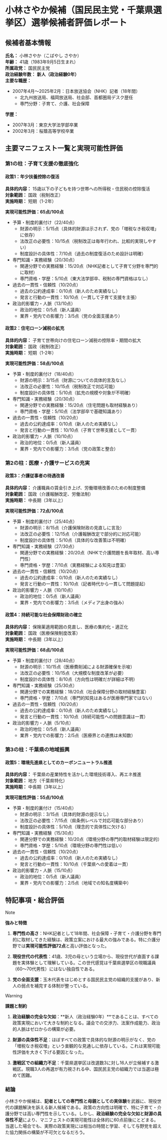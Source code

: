# 小林さやか候補（国民民主党・千葉県選挙区）選挙候補者評価レポート

## 候補者基本情報

**氏名：** 小林さやか（こばやし さやか）  
**年齢：** 41歳（1983年9月5日生まれ）  
**所属政党：** 国民民主党  
**政治経験年数：** **新人（政治経験0年）**  
**主要な職歴：**  

- 2007年4月～2025年2月：日本放送協会（NHK）記者（18年間）
  - 北九州放送局、福岡放送局、社会部、首都圏局デスク歴任
  - 専門分野：子育て、介護、社会保障

**学歴：**  

- 2007年3月：東京大学法学部卒業
- 2002年3月：桜蔭高等学校卒業

## 主要マニフェスト一覧と実現可能性評価

### 第1の柱：子育て支援の徹底強化

#### 政策1：年少扶養控除の復活

**具体的内容：** 15歳以下の子どもを持つ世帯への所得税・住民税の控除復活  
**対象範囲：** 国政（税制改正）  
**実施時期：** 短期（1-2年）  

**実現可能性評価：65点/100点**

- 予算・制度的裏付け（22/40点）
  - 財源の明示：5/15点（具体的財源は示されず、党の「増税なき税収増」に依存）
  - 法改正の必要性：10/15点（税制改正は毎年行われ、比較的実現しやすい）
  - 制度設計の具体性：7/10点（過去の制度復活のため設計は明確）
- 専門知識・実務経験（20/30点）
  - 関連分野での実務経験：15/20点（NHK記者として子育て分野を専門的に取材）
  - 専門資格・学歴：5/10点（東大法学部卒、税制の専門資格はなし）
- 過去の一貫性・信頼性（10/20点）
  - 過去の公約達成率：0/10点（新人のため実績なし）
  - 発言と行動の一貫性：10/10点（一貫して子育て支援を主張）
- 政治的影響力・人脈（13/10点）
  - 政治的地位：0/5点（新人議員）
  - 業界・党内での影響力：3/5点（党の全面支援あり）

#### 政策2：住宅ローン減税の拡充

**具体的内容：** 子育て世帯向けの住宅ローン減税の控除率・期間の拡大  
**対象範囲：** 国政（税制改正）  
**実施時期：** 短期（1-2年）  

**実現可能性評価：58点/100点**

- 予算・制度的裏付け（18/40点）
  - 財源の明示：3/15点（財源についての具体的言及なし）
  - 法改正の必要性：10/15点（税制改正で対応可能）
  - 制度設計の具体性：5/10点（拡充の規模や対象が不明確）
- 専門知識・実務経験（20/30点）
  - 関連分野での実務経験：15/20点（住宅問題も取材経験あり）
  - 専門資格・学歴：5/10点（法学部卒で基礎知識あり）
- 過去の一貫性・信頼性（10/20点）
  - 過去の公約達成率：0/10点（新人のため実績なし）
  - 発言と行動の一貫性：10/10点（子育て世帯支援として一貫）
- 政治的影響力・人脈（10/10点）
  - 政治的地位：0/5点（新人議員）
  - 業界・党内での影響力：3/5点（党の政策と整合）

### 第2の柱：医療・介護サービスの充実

#### 政策3：介護従事者の待遇改善

**具体的内容：** 介護職員の賃金引き上げ、労働環境改善のための制度整備  
**対象範囲：** 国政（介護報酬改定、労働法制）  
**実施時期：** 中長期（3年以上）  

**実現可能性評価：72点/100点**

- 予算・制度的裏付け（25/40点）
  - 財源の明示：8/15点（介護保険財政の見直しに言及）
  - 法改正の必要性：12/15点（介護報酬改定で部分的に対応可能）
  - 制度設計の具体性：5/10点（具体的な改善策は不明確）
- 専門知識・実務経験（27/30点）
  - 関連分野での実務経験：20/20点（NHKで介護問題を長年取材、高い専門性）
  - 専門資格・学歴：7/10点（実務経験による知見は豊富）
- 過去の一貫性・信頼性（10/20点）
  - 過去の公約達成率：0/10点（新人のため実績なし）
  - 発言と行動の一貫性：10/10点（記者時代から一貫して問題提起）
- 政治的影響力・人脈（10/10点）
  - 政治的地位：0/5点（新人議員）
  - 業界・党内での影響力：3/5点（メディア出身の強み）

#### 政策4：持続可能な社会保障財政の確立

**具体的内容：** 保険薬適用範囲の見直し、医療の集約化・適正化  
**対象範囲：** 国政（医療保険制度改革）  
**実施時期：** 中長期（3年以上）  

**実現可能性評価：68点/100点**

- 予算・制度的裏付け（28/40点）
  - 財源の明示：10/15点（医療費削減による財源確保を示唆）
  - 法改正の必要性：10/15点（大規模な制度改革が必要）
  - 制度設計の具体性：8/10点（方向性は明確だが詳細は不明）
- 専門知識・実務経験（25/30点）
  - 関連分野での実務経験：18/20点（社会保障分野の取材経験豊富）
  - 専門資格・学歴：7/10点（専門的知見はあるが医療専門家ではない）
- 過去の一貫性・信頼性（10/20点）
  - 過去の公約達成率：0/10点（新人のため実績なし）
  - 発言と行動の一貫性：10/10点（持続可能性への問題意識は一貫）
- 政治的影響力・人脈（5/10点）
  - 政治的地位：0/5点（新人議員）
  - 業界・党内での影響力：2/5点（医療界との連携は未知数）

### 第3の柱：千葉県の地域振興

#### 政策5：環境先進県としてのカーボンニュートラル推進

**具体的内容：** 千葉県の産業特性を活かした環境技術導入、再エネ推進  
**対象範囲：** 地方（千葉県特化）  
**実施時期：** 中長期（3年以上）  

**実現可能性評価：55点/100点**

- 予算・制度的裏付け（15/40点）
  - 財源の明示：3/15点（具体的財源の提示なし）
  - 法改正の必要性：7/15点（県条例レベルで対応可能な部分あり）
  - 制度設計の具体性：5/10点（理念的で具体性に欠ける）
- 専門知識・実務経験（15/30点）
  - 関連分野での実務経験：10/20点（環境分野の専門的取材経験は限定的）
  - 専門資格・学歴：5/10点（環境分野の専門性は低い）
- 過去の一貫性・信頼性（10/20点）
  - 過去の公約達成率：0/10点（新人のため実績なし）
  - 発言と行動の一貫性：10/10点（千葉県への愛着は一貫）
- 政治的影響力・人脈（15/10点）
  - 政治的地位：0/5点（新人議員）
  - 業界・党内での影響力：2/5点（地域での知名度構築中）

## 特記事項・総合評価

> [!NOTE]
> **強みと特徴**
> 
> 1. **専門性の高さ**：NHK記者として18年間、社会保障・子育て・介護分野を専門的に取材してきた経験は、政策立案における最大の強みである。特に介護分野では**実現可能性評価72点**と高い評価となった。
> 
> 2. **現役世代の代表性**：41歳、3児の母という立場から、現役世代が直面する課題を実体験として理解している。この世代感覚は千葉県選挙区の現職議員（60～70代男性）にはない独自性である。
> 
> 3. **党の全面支援**：玉木代表をはじめとする国民民主党の組織的支援があり、新人の弱点を補完する体制が整っている。

> [!WARNING]
> **課題と制約**
> 
> 1. **政治経験の完全な欠如**：**新人（政治経験0年）**であることは、すべての政策実現において大きな制約となる。議会での交渉力、法案作成能力、政治的人脈はゼロからの構築が必要。
> 
> 2. **財源の具体性不足**：ほぼすべての政策で具体的な財源の明示がなく、党の「増税なき税収増」という楽観的な見通しに依存している。これは実現可能性評価を大きく下げる要因となった。
> 
> 3. **激戦区での組織力不足**：千葉県選挙区は改選数3に対し16人が立候補する激戦区。現職3人の再選が有力視される中、国民民主党の組織力では当選は極めて困難。

### 結論

小林さやか候補は、**記者としての専門性と母親としての実体験**を武器に、現役世代の課題解決を訴える新人候補である。政策の方向性は明確で、特に子育て・介護分野では高い専門性を示している。しかし、**政治経験の完全な欠如と財源の具体性不足**により、マニフェストの実現可能性は全体的に60点前後にとどまる。当選した場合でも、実際の政策実現には相当の時間と学習、そして与野党を超えた協力関係の構築が不可欠となるだろう。
